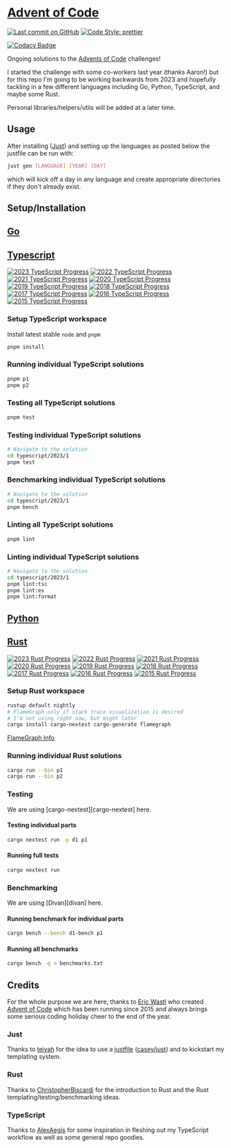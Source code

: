 # [Advent of Code](https://adventofcode.com/)

[![Last commit on GitHub](https://img.shields.io/github/last-commit/colehpage/advent-of-code.svg)](https://github.com/colehpage/advent-of-code)
[![Code Style: prettier](https://img.shields.io/badge/code_style-prettier-ff69b4.svg)](https://github.com/prettier/prettier)

[![Codacy Badge](https://app.codacy.com/project/badge/Grade/582468824308438c88d4f07960719864)](https://app.codacy.com/gh/colehpage/advent-of-code/dashboard?utm_source=gh&utm_medium=referral&utm_content=&utm_campaign=Badge_grade)

Ongoing solutions to the [Advents of Code](https://adventofcode.com/) challenges!

I started the challenge with some co-workers last year (thanks Aaron!) but for this repo I'm going to be working backwards from 2023 and hopefully tackling in a few different languages including Go, Python, TypeScript, and maybe some Rust.

Personal libraries/helpers/utils will be added at a later time.

## Usage

After installing ([Just](https://github.com/casey/just)) and setting up the languages as posted below the justfile can be run with:

```sh
just gen [LANGUAGE] [YEAR] [DAY]
```

which will kick off a day in any language and create appropriate directories if they don't already exist.

## Setup/Installation

## [Go](./go)

<!-- TODO -->

## [Typescript](./ts)

[![2023 TypeScript Progress](https://img.shields.io/endpoint?url=https://raw.githubusercontent.com/colehpage/advent-of-code/main/.github/badges/typescript/2023.json)](/typescript/2023/)
[![2022 TypeScript Progress](https://img.shields.io/endpoint?url=https://raw.githubusercontent.com/colehpage/advent-of-code/main/.github/badges/typescript/2022.json)](/typescript/2022/)
[![2021 TypeScript Progress](https://img.shields.io/endpoint?url=https://raw.githubusercontent.com/colehpage/advent-of-code/main/.github/badges/typescript/2021.json)](/typescript/2021/)
[![2020 TypeScript Progress](https://img.shields.io/endpoint?url=https://raw.githubusercontent.com/colehpage/advent-of-code/main/.github/badges/typescript/2020.json)](/typescript/2020/)
[![2019 TypeScript Progress](https://img.shields.io/endpoint?url=https://raw.githubusercontent.com/colehpage/advent-of-code/main/.github/badges/typescript/2019.json)](/typescript/2019/)
[![2018 TypeScript Progress](https://img.shields.io/endpoint?url=https://raw.githubusercontent.com/colehpage/advent-of-code/main/.github/badges/typescript/2018.json)](/typescript/2018/)
[![2017 TypeScript Progress](https://img.shields.io/endpoint?url=https://raw.githubusercontent.com/colehpage/advent-of-code/main/.github/badges/typescript/2017.json)](/typescript/2017/)
[![2016 TypeScript Progress](https://img.shields.io/endpoint?url=https://raw.githubusercontent.com/colehpage/advent-of-code/main/.github/badges/typescript/2016.json)](/typescript/2016/)
[![2015 TypeScript Progress](https://img.shields.io/endpoint?url=https://raw.githubusercontent.com/colehpage/advent-of-code/main/.github/badges/typescript/2015.json)](/typescript/2015/)

### Setup TypeScript workspace

Install latest stable `node` and `pnpm`

```sh
pnpm install
```

### Running individual TypeScript solutions

```sh
pnpm p1
pnpm p2
```

### Testing all TypeScript solutions

```sh
pnpm test
```

### Testing individual TypeScript solutions

```sh
# Navigate to the solution
cd typescript/2023/1
pnpm test
```

### Benchmarking individual TypeScript solutions

```sh
# Navigate to the solution
cd typescript/2023/1
pnpm bench
```

### Linting all TypeScript solutions

```sh
pnpm lint
```

### Linting individual TypeScript solutions

```sh
# Navigate to the solution
cd typescript/2023/1
pnpm lint:tsc
pnpm lint:es
pnpm lint:format
```

## [Python](./python)

<!-- TODO -->

## [Rust](./rust)

[![2023 Rust Progress](https://img.shields.io/endpoint?url=https://raw.githubusercontent.com/colehpage/advent-of-code/main/.github/badges/rust/2023.json)](/rust/2023/)
[![2022 Rust Progress](https://img.shields.io/endpoint?url=https://raw.githubusercontent.com/colehpage/advent-of-code/main/.github/badges/rust/2022.json)](/rust/2022/)
[![2021 Rust Progress](https://img.shields.io/endpoint?url=https://raw.githubusercontent.com/colehpage/advent-of-code/main/.github/badges/rust/2021.json)](/rust/2021/)
[![2020 Rust Progress](https://img.shields.io/endpoint?url=https://raw.githubusercontent.com/colehpage/advent-of-code/main/.github/badges/rust/2020.json)](/rust/2020/)
[![2019 Rust Progress](https://img.shields.io/endpoint?url=https://raw.githubusercontent.com/colehpage/advent-of-code/main/.github/badges/rust/2019.json)](/rust/2019/)
[![2018 Rust Progress](https://img.shields.io/endpoint?url=https://raw.githubusercontent.com/colehpage/advent-of-code/main/.github/badges/rust/2018.json)](/rust/2018/)
[![2017 Rust Progress](https://img.shields.io/endpoint?url=https://raw.githubusercontent.com/colehpage/advent-of-code/main/.github/badges/rust/2017.json)](/rust/2017/)
[![2016 Rust Progress](https://img.shields.io/endpoint?url=https://raw.githubusercontent.com/colehpage/advent-of-code/main/.github/badges/rust/2016.json)](/rust/2016/)
[![2015 Rust Progress](https://img.shields.io/endpoint?url=https://raw.githubusercontent.com/colehpage/advent-of-code/main/.github/badges/rust/2015.json)](/rust/2015/)

### Setup Rust workspace

```sh
rustup default nightly
# FlameGraph only if stack trace visualization is desired
# I'm not using right now, but might later
cargo install cargo-nextest cargo-generate flamegraph
```

[FlameGraph Info](https://github.com/brendangregg/FlameGraph?tab=readme-ov-file)


### Running individual Rust solutions

```sh
cargo run --bin p1
cargo run --bin p2
```

### Testing

We are using [cargo-nextest][cargo-nextest] here.

#### Testing individual parts

```sh
cargo nextest run -p d1 p1
```

#### Running full tests

```sh
cargo nextest run
```

### Benchmarking

We are using [Divan][divan] here.

#### Running benchmark for individual parts

```sh
cargo bench --bench d1-bench p1
```

#### Running all benchmarks

```sh
cargo bench -q > benchmarks.txt
```

## Credits

For the whole purpose we are here, thanks to [Eric Wastl](http://was.tl/) who created [Advent of Code](https://adventofcode.com/) which has been running since 2015 and always brings some serious coding holiday cheer to the end of the year.

### Just

Thanks to [teivah](https://github.com/teivah/advent-of-code) for the idea to use a [justfile](justfile) ([casey/just](https://github.com/casey/just)) and to kickstart my templating system.

### Rust

Thanks to [ChristopherBiscardi](https://github.com/ChristopherBiscardi/advent-of-code) for the introduction to Rust and the Rust templating/testing/benchmarking ideas.

### TypeScript

Thanks to [AlexAegis](https://github.com/AlexAegis/advent-of-code) for some inspiration in fleshing out my TypeScript workflow as well as some general repo goodies.